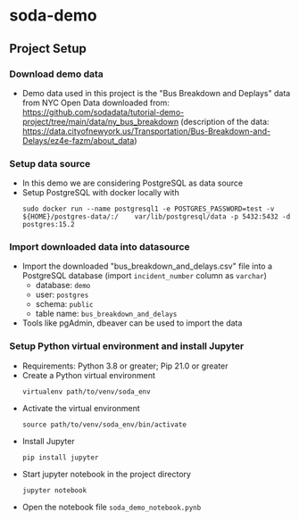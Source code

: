 # soda-demo

## Project Setup

### Download demo data
- Demo data used in this project is the "Bus Breakdown and Deplays" data from NYC Open Data downloaded from: https://github.com/sodadata/tutorial-demo-project/tree/main/data/ny_bus_breakdown (description of the data: https://data.cityofnewyork.us/Transportation/Bus-Breakdown-and-Delays/ez4e-fazm/about_data)

### Setup data source
- In this demo we are considering PostgreSQL as data source
- Setup PostgreSQL with docker locally with
    ```
    sudo docker run --name postgresql1 -e POSTGRES_PASSWORD=test -v ${HOME}/postgres-data/:/    var/lib/postgresql/data -p 5432:5432 -d postgres:15.2
    ```

### Import downloaded data into datasource
- Import the downloaded "bus_breakdown_and_delays.csv" file into a PostgreSQL database (import `incident_number` column as `varchar`)
    - database: `demo`
    - user: `postgres`
    - schema: `public`
    - table name: `bus_breakdown_and_delays`
- Tools like pgAdmin, dbeaver can be used to import the data

### Setup Python virtual environment and install Jupyter
- Requirements: Python 3.8 or greater; Pip 21.0 or greater
- Create a Python virtual environment
    ```
    virtualenv path/to/venv/soda_env
    ```
- Activate the virtual environment
    ```
    source path/to/venv/soda_env/bin/activate
    ```
- Install Jupyter
    ```
    pip install jupyter
    ```
- Start jupyter notebook in the project directory
    ```
    jupyter notebook
    ```
- Open the notebook file `soda_demo_notebook.pynb`
